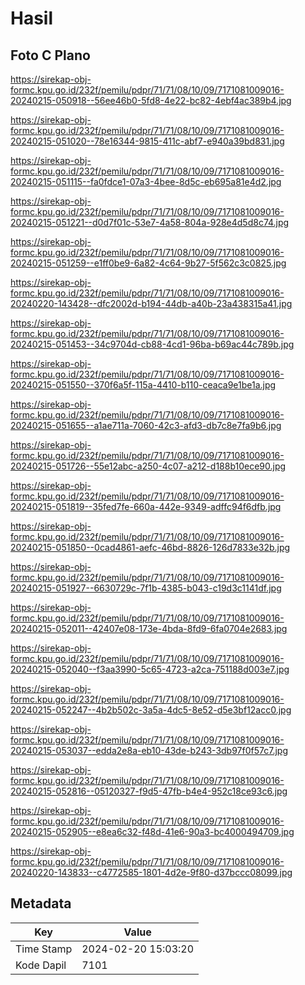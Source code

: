 # Hasil

## Foto C Plano

https://sirekap-obj-formc.kpu.go.id/232f/pemilu/pdpr/71/71/08/10/09/7171081009016-20240215-050918--56ee46b0-5fd8-4e22-bc82-4ebf4ac389b4.jpg

https://sirekap-obj-formc.kpu.go.id/232f/pemilu/pdpr/71/71/08/10/09/7171081009016-20240215-051020--78e16344-9815-411c-abf7-e940a39bd831.jpg

https://sirekap-obj-formc.kpu.go.id/232f/pemilu/pdpr/71/71/08/10/09/7171081009016-20240215-051115--fa0fdce1-07a3-4bee-8d5c-eb695a81e4d2.jpg

https://sirekap-obj-formc.kpu.go.id/232f/pemilu/pdpr/71/71/08/10/09/7171081009016-20240215-051221--d0d7f01c-53e7-4a58-804a-928e4d5d8c74.jpg

https://sirekap-obj-formc.kpu.go.id/232f/pemilu/pdpr/71/71/08/10/09/7171081009016-20240215-051259--e1ff0be9-6a82-4c64-9b27-5f562c3c0825.jpg

https://sirekap-obj-formc.kpu.go.id/232f/pemilu/pdpr/71/71/08/10/09/7171081009016-20240220-143428--dfc2002d-b194-44db-a40b-23a438315a41.jpg

https://sirekap-obj-formc.kpu.go.id/232f/pemilu/pdpr/71/71/08/10/09/7171081009016-20240215-051453--34c9704d-cb88-4cd1-96ba-b69ac44c789b.jpg

https://sirekap-obj-formc.kpu.go.id/232f/pemilu/pdpr/71/71/08/10/09/7171081009016-20240215-051550--370f6a5f-115a-4410-b110-ceaca9e1be1a.jpg

https://sirekap-obj-formc.kpu.go.id/232f/pemilu/pdpr/71/71/08/10/09/7171081009016-20240215-051655--a1ae711a-7060-42c3-afd3-db7c8e7fa9b6.jpg

https://sirekap-obj-formc.kpu.go.id/232f/pemilu/pdpr/71/71/08/10/09/7171081009016-20240215-051726--55e12abc-a250-4c07-a212-d188b10ece90.jpg

https://sirekap-obj-formc.kpu.go.id/232f/pemilu/pdpr/71/71/08/10/09/7171081009016-20240215-051819--35fed7fe-660a-442e-9349-adffc94f6dfb.jpg

https://sirekap-obj-formc.kpu.go.id/232f/pemilu/pdpr/71/71/08/10/09/7171081009016-20240215-051850--0cad4861-aefc-46bd-8826-126d7833e32b.jpg

https://sirekap-obj-formc.kpu.go.id/232f/pemilu/pdpr/71/71/08/10/09/7171081009016-20240215-051927--6630729c-7f1b-4385-b043-c19d3c1141df.jpg

https://sirekap-obj-formc.kpu.go.id/232f/pemilu/pdpr/71/71/08/10/09/7171081009016-20240215-052011--42407e08-173e-4bda-8fd9-6fa0704e2683.jpg

https://sirekap-obj-formc.kpu.go.id/232f/pemilu/pdpr/71/71/08/10/09/7171081009016-20240215-052040--f3aa3990-5c65-4723-a2ca-751188d003e7.jpg

https://sirekap-obj-formc.kpu.go.id/232f/pemilu/pdpr/71/71/08/10/09/7171081009016-20240215-052247--4b2b502c-3a5a-4dc5-8e52-d5e3bf12acc0.jpg

https://sirekap-obj-formc.kpu.go.id/232f/pemilu/pdpr/71/71/08/10/09/7171081009016-20240215-053037--edda2e8a-eb10-43de-b243-3db97f0f57c7.jpg

https://sirekap-obj-formc.kpu.go.id/232f/pemilu/pdpr/71/71/08/10/09/7171081009016-20240215-052816--05120327-f9d5-47fb-b4e4-952c18ce93c6.jpg

https://sirekap-obj-formc.kpu.go.id/232f/pemilu/pdpr/71/71/08/10/09/7171081009016-20240215-052905--e8ea6c32-f48d-41e6-90a3-bc4000494709.jpg

https://sirekap-obj-formc.kpu.go.id/232f/pemilu/pdpr/71/71/08/10/09/7171081009016-20240220-143833--c4772585-1801-4d2e-9f80-d37bccc08099.jpg


## Metadata

| Key        | Value               |
| ---------- | ------------------- |
| Time Stamp | 2024-02-20 15:03:20 |
| Kode Dapil | 7101                |



